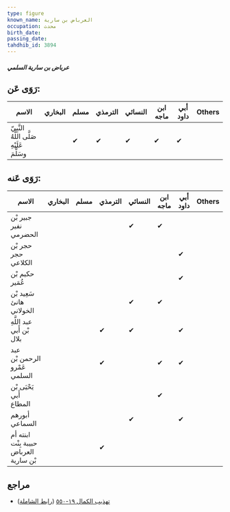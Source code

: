 ```yaml
---
type: figure
known_name: العرباض بن سارية
occupation: محدث
birth_date:
passing_date:
tahdhib_id: 3894
---
```

##### عرباض بن سارية السلمي

## رَوَى عَن:
| الاسم                                      | البخاري | مسلم | الترمذي | النسائي | ابن ماجه | أبي داود | Others |
| ------------------------------------------ | ------- | ---- | ------- | ------- | -------- | -------- | ------ |
| النَّبِيّ صَلَّى اللَّهُ عَلَيْهِ وسَلَّمَ |         | ✔    | ✔       | ✔       | ✔        | ✔        |        |
## رَوَى عَنه:
| الاسم                                  | البخاري | مسلم | الترمذي | النسائي | ابن ماجه | أبي داود | Others |
| -------------------------------------- | ------- | ---- | ------- | ------- | -------- | -------- | ------ |
| جبير بْن نفير الحضرمي                  |         |      |         | ✔       | ✔        |          |        |
| حجر بْن حجر الكلاعي                    |         |      |         |         |          | ✔        |        |
| حكيم بْن عُمَير                        |         |      |         |         |          | ✔        |        |
| سَعِيد بْن هانئ الخولاني               |         |      |         | ✔       | ✔        |          |        |
| عبد اللَّهِ بْن أَبي بلال              |         |      | ✔       | ✔       |          | ✔        |        |
| عبد الرحمن بْن عَمْرو السلمي           |         |      | ✔       |         | ✔        | ✔        |        |
| يَحْيَى بْن أَبي المطاع                |         |      |         |         | ✔        |          |        |
| أبورهم السماعي                         |         |      |         | ✔       |          | ✔        |        |
| ابنته أم حبيبة بِنْت العرباض بْن سارية |         |      | ✔       |         |          |          |        |
## مراجع
- [تهذيب الكمال ١٩-٥٥٠](obsidian://open?vault=Tahdhib-al-Kamal&file=Figures/٣٨٩٤-عرباض%20بن%20سارية%20السلمي) ([رابط الشاملة](https://shamela.ws/book/3722/10124))